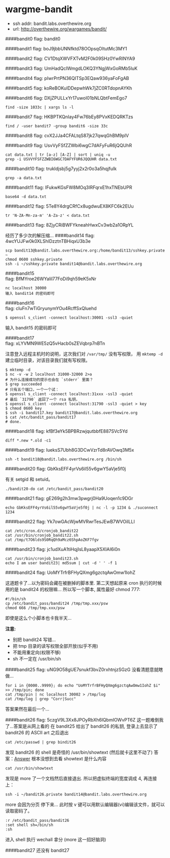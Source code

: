 wargme-bandit
=============

* ssh addr: bandit.labs.overthewire.org
* url: http://overthewire.org/wargames/bandit/

####bandit0
flag: bandit0

####bandit1
flag: boJ9jbbUNNfktd78OOpsqOltutMc3MY1

####bandit2
flag: CV1DtqXWVFXTvM2F0k09SHz0YwRINYA9

####bandit3
flag: UmHadQclWmgdLOKQ3YNgjWxGoRMb5luK

####bandit4
flag: pIwrPrtPN36QITSp3EQaw936yaFoFgAB

####bandit5
flag: koReBOKuIDDepwhWk7jZC0RTdopnAYKh

####bandit6
flag: DXjZPULLxYr17uwoI01bNLQbtFemEgo7

```shell
find -size 1033c | xargs ls -l
```

####bandit7
flag: HKBPTKQnIay4Fw76bEy8PVxKEDQRKTzs

```shell
find / -user bandit7 -group bandit6 -size 33c
```

####bandit8
flag: cvX2JJa4CFALtqS87jk27qwqGhBM9plV

####bandit9
flag: UsvVyFSfZZWbi6wgC7dAFyFuR6jQQUhR

```shell
cat data.txt | tr [a-z] [A-Z] | sort | uniq -u 
grep -i USVVYFSFZZWBI6WGC7DAFYFUR6JQQUHR data.txt
```

####bandit10
flag: trukldjsbj5g7yyj2x2r0o3a5hqjfulk

```shell
grep -a data.txt
```

####bandit11
flag: IFukwKGsFW8MOq3IRFqrxE1hxTNEbUPR

```shell
base64 -d data.txt
```

####bandit12
flag: 5Te8Y4drgCRfCx8ugdwuEX8KFC6k2EUu

```shell
tr 'N-ZA-Mn-za-m' 'A-Za-z' < data.txt
```

####bandit13
flag: 8ZjyCRiBWFYkneahHwxCv3wb2a1ORpYL

经历了多少次的解压缩...
####bandit14
flag: 4wcYUJFw0k0XLShlDzztnTBHiqxU3b3e

```shell
scp bandit13@bandit.labs.overthewire.org:/home/bandit13/sshkey.private ~
chmod 0600 sshkey.private
ssh -i ~/sshkey.private bandit14@bandit.labs.overthewire.org
```

####bandit15  
flag: BfMYroe26WYalil77FoDi9qh59eK5xNr

```shell
nc localhost 30000
输入 bandit14 的密码即可
```

####bandit16  
flag: cluFn7wTiGryunymYOu4RcffSxQluehd

```shell
$ openssl s_client -connect localhost:30001 -ssl3 -quiet
```

输入 bandit15 的密码即可

####bandit17  
flag: xLYVMN9WE5zQ5vHacb0sZEVqbrp7nBTn

注意登入远程主机时的说明，这次我们对 `/var/tmp/` 没有写权限，
用 `mktemp -d` 建立临时目录，对该目录我们就有写权限。

```shell
$ mktemp -d
$ nc -v -w 2 localhost 31000-32000 2>a 
# 为什么连接成功的提示也会在 `stderr` 里面？
$ grep succeeded
# 只有五个端口，一个一个试：
$ openssl s_client -connect localhost:31xxx -ssl3 -quiet
# 最后 `31790` 返回了一个 rsa 私钥，
$ openssl s_client -connect localhost:31790 -ssl3 -quiet > key
$ chmod 0600 key
$ ssh -i bandit17.key bandit17@bandit.labs.overthewire.org
$ cat /etc/bandit_pass/bandit17
# done.
```

####bandit18
flag: kfBf3eYk5BPBRzwjqutbbfE887SVc5Yd

```shell
diff *.new *.old -c1
```

####bandit19
flag: IueksS7Ubh8G3DCwVzrTd8rAVOwq3M5x

```shell
ssh -t bandit18@bandit.labs.overthewire.org /bin/sh
```

####bandit20
flag: GbKksEFF4yrVs6il55v6gwY5aVje5f0j

有关 setgid 和 setuid。

```shell
./bandit20-do cat /etc/bandit_pass/bandit20
```

####bandit21
flag: gE269g2h3mw3pwgrj0Ha9Uoqen1c9DGr

```shell
echo GbKksEFF4yrVs6il55v6gwY5aVje5f0j | nc -l -p 1234 & ./suconnect 1234
```

####bandit22
flag: Yk7owGAcWjwMVRwrTesJEwB7WVOiILLI

```shell
cat /etc/cron.d/cronjob_bandit22
cat /usr/bin/cronjob_bandit22.sh
cat /tmp/t7O6lds9S0RqQh9aMcz6ShpAoZKF7fgv
```

####bandit23
flag: jc1udXuA1tiHqjIsL8yaapX5XIAI6i0n 

```shell
cat /usr/bin/cronjob_bandit23.sh
echo I am user bandit23| md5sum | cut -d ' ' -f 1
```

####bandit24
flag: UoMYTrfrBFHyQXmg6gzctqAwOmw1IohZ

这道题卡了...以为密码会藏在被删掉的脚本里.
第二天想起原来 cron 执行的时候用的是 bandit24 的权限嘛...
所以写一个脚本, 属性最好 chmod 777:

```shell
#!/bin/sh
cp /etc/bandit_pass/bandit24 /tmp/tmp.xxx/psw
chmod 666 /tmp/tmp.xxx/psw
```

即使是这么个小脚本也卡我半天...

**注意:**
* 别把 bandit24 写错...
* 把 tmp 目录的读写权限全部开放(似乎不用)
* 不能用重定向(权限不够)
* sh 不一定在 /usr/bin/sh

####bandit25
flag: uNG9O58gUE7snukf3bvZ0rxhtnjzSGzG
没看清题意就瞎做... 

```shell
for i in {0000..9999}; do echo "UoMYTrfrBFHyQXmg6gzctqAwOmw1IohZ $i" >> /tmp/pin; done
cat /tmp/pin | nc localhost 30002 > /tmp/log
cat /tmp/log | grep "Corr|Succ"
```

答案果然在最后一个...

####bandit26
flag: 5czgV9L3Xx8JPOyRbXh6lQbmIOWvPT6Z
这一题难倒我了...答案是从网上看的
在 bandit25 给出了 bandit26 的私钥, 登录上去显示了 bandit26 的 ASCII art 之后退出

```shell
cat /etc/passwd | grep bindit26
```

发现 bandit26 的 shell 是奇怪的 /usr/bin/showtext
 (然后就卡这里不动了)
答案：[Answer](http://codebluedev.blogspot.com/2015/07/overthewire-bandit-level-26.html)
根本没想到去看 showtext 是什么内容

```shell
cat /usr/bin/showtext
```

发现是 more 了一个文档然后直接退出.
所以把虚拟终端的宽度调成 4, 再连接上：

```shell
ssh -i ~/bandit26.private bandit14@bandit.labs.overthewire.org  
```
more 会因为分页 停下来...
此时按 v 键可以用默认编辑器(vi)编辑该文件，就可以读取密码了。

```
:r /etc/bandit_pass/bandit26
:set shell sh=/bin/sh
:sh
```
进入 shell 执行 wechall 拿分
(more 这一招好脑洞)

####bandit27
还没有 bandit27
